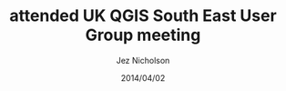 ---
title: attended UK QGIS South East User Group meeting
date: 2014/04/02
tags: [events]
author: Jez Nicholson
alias: /
---